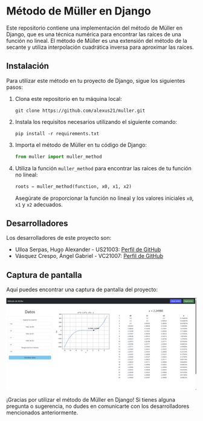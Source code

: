 # Método de Müller en Django

Este repositorio contiene una implementación del método de Müller en Django, que es una técnica numérica para encontrar las raíces de una función no lineal. El método de Müller es una extensión del método de la secante y utiliza interpolación cuadrática inversa para aproximar las raíces.

## Instalación
Para utilizar este método en tu proyecto de Django, sigue los siguientes pasos:

1. Clona este repositorio en tu máquina local: 
   ```
   git clone https://github.com/alexus21/muller.git
   ```

2. Instala los requisitos necesarios utilizando el siguiente comando:
   ```
   pip install -r requirements.txt
   ```

3. Importa el método de Müller en tu código de Django:
   ```python
   from muller import muller_method
   ```

4. Utiliza la función `muller_method` para encontrar las raíces de tu función no lineal:
   ```python
   roots = muller_method(function, x0, x1, x2)
   ```

   Asegúrate de proporcionar la función no lineal y los valores iniciales `x0`, `x1` y `x2` adecuados.

## Desarrolladores
Los desarrolladores de este proyecto son:

- Ulloa Serpas, Hugo Alexander - US21003: [Perfil de GitHub](https://github.com/alexus21)
- Vásquez Crespo, Ángel Gabriel - VC21007: [Perfil de GitHub](https://github.com/yurdeth)

## Captura de pantalla
Aquí puedes encontrar una captura de pantalla del proyecto:

![Captura de pantalla](https://raw.githubusercontent.com/alexus21/muller/main/2023-06-26_12-33.png)

¡Gracias por utilizar el método de Müller en Django! Si tienes alguna pregunta o sugerencia, no dudes en comunicarte con los desarrolladores mencionados anteriormente.
